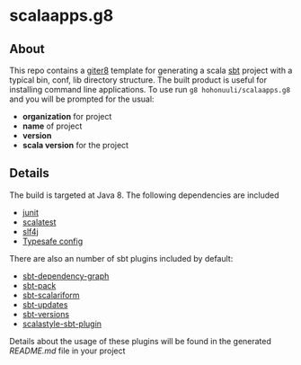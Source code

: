 # scalaapps.g8

## About

This repo contains a [giter8](https://github.com/n8han/giter8/) template for generating a scala [sbt](http://www.scala-sbt.org/) project with a typical bin, conf, lib directory structure. The built product is useful for installing command line applications. To use run `g8 hohonuuli/scalaapps.g8` and you will be prompted for the usual:

- __organization__ for project
- __name__ of project
- __version__
- __scala version__ for the project

## Details

The build is targeted at Java 8. The following dependencies are included

- [junit](http://junit.org/)
- [scalatest](http://www.scalatest.org/)
- [slf4j](http://www.slf4j.org/)
- [Typesafe config](https://github.com/typesafehub/config)

There are also an number of sbt plugins included by default:

- [sbt-dependency-graph](https://github.com/jrudolph/sbt-dependency-graph)
- [sbt-pack](https://github.com/xerial/sbt-pack)
- [sbt-scalariform](https://github.com/sbt/sbt-scalariform)
- [sbt-updates](https://github.com/rtimush/sbt-updates)
- [sbt-versions](https://github.com/sksamuel/sbt-versions)
- [scalastyle-sbt-plugin](http://www.scalastyle.org/sbt.html)

Details about the usage of these plugins will be found in the generated _README.md_ file in your project
